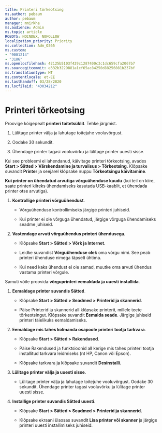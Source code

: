```yaml
---
title: Printeri tõrkeotsing
ms.author: pebaum
author: pebaum
manager: mnirkhe
ms.audience: Admin
ms.topic: article
ROBOTS: NOINDEX, NOFOLLOW
localization_priority: Priority
ms.collection: Adm_O365
ms.custom:
- "9001214"
- "3186"
ms.openlocfilehash: 42125b5103f429c1287400c3c1dc659cfa2067b7
ms.sourcegitcommit: e332b3229881a1cf65ac84250d88256081b237bf
ms.translationtype: HT
ms.contentlocale: et-EE
ms.lasthandoff: 03/28/2020
ms.locfileid: "43034212"
---
```

# <a name="troubleshoot-your-printer"></a>Printeri tõrkeotsing

Proovige kõigepealt **printeri toitetsüklit**. Tehke järgmist.

1. Lülitage printer välja ja lahutage toitejuhe vooluvõrgust.

2. Oodake 30 sekundit.

3. Ühendage printer tagasi vooluvõrku ja lülitage printer uuesti sisse.

Kui see probleemi ei lahendanud, käivitage printeri tõrkeotsing, avades **Start > Sätted > Värskendamine ja turvalisus > Tõrkeotsing**. Klõpsake suvandit **Printer** ja seejärel klõpsake nuppu **Tõrkeotsingu käivitamine**.

**Kui printer on ühendatud arvutiga võrguühenduse kaudu** (kui teil on kiire, saate printeri kiireks ühendamiseks kasutada USB-kaablit, et ühendada printer otse arvutiga).

1. **Kontrollige printeri võrguühendust**.
    
    - Võrguühenduse kontrollimiseks järgige printeri juhiseid.

    - Kui printer ei ole võrguga ühendatud, järgige võrguga ühendamiseks seadme juhiseid.

2. **Vastendage arvuti võrguühendus printeri ühendusega**.

    - Klõpsake **Start > Sätted > Võrk ja Internet**.

    - Leidke suvandist **Võrguühenduse olek** oma võrgu nimi. See peab printeri ühenduse nimega täpselt ühtima.

    - Kui need kaks ühendust ei ole samad, muutke oma arvuti ühendus vastama printeri võrgule.

Samuti võite proovida **võrguprinteri eemaldada ja uuesti installida**.

1. **Eemaldage printer suvandis Sätted**.

    - Klõpsake **Start > Sätted > Seadmed > Printerid ja skannerid**.

    - Päise Printerid ja skannerid all klõpsake printerit, millele teete tõrkeotsingut. Klõpsake suvandit **Eemalda seade**. Järgige juhiseid printeri täielikuks eemaldamiseks.

2. **Eemaldage mis tahes kolmanda osapoole printeri tootja tarkvara**.

    - Klõpsake **Start > Sätted > Rakendused**.

    - Päise Rakendused ja funktsioonid all kerige mis tahes printeri tootja installitud tarkvara leidmiseks (nt HP, Canon või Epson).

    - Klõpsake tarkvara ja klõpsake suvandit **Desinstalli**.

3. **Lülitage printer välja ja uuesti sisse**.

    - Lülitage printer välja ja lahutage toitejuhe vooluvõrgust. Oodake 30 sekundit. Ühendage printer tagasi vooluvõrku ja lülitage printer uuesti sisse.

4. **Installige printer suvandis Sätted uuesti**.

    - Klõpsake **Start > Sätted > Seadmed > Printerid ja skannerid**.
 
    - Klõpsake ekraani ülaosas suvandit **Lisa printer või skanner** ja järgige printeri uuesti installimiseks juhiseid.
